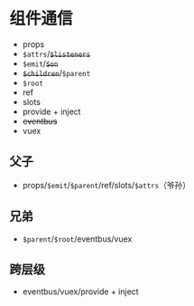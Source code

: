 # 组件通信

- props
- `$attrs`/~~`$listeners`~~
- `$emit`/~~`$on`~~
- ~~`$children`~~/`$parent`
- `$root`
- ref
- slots
- provide + inject
- ~~eventbus~~
- vuex

## 父子

- props/`$emit`/`$parent`/ref/slots/`$attrs`（爷孙）

## 兄弟

- `$parent`/`$root`/eventbus/vuex

## 跨层级

- eventbus/vuex/provide + inject
